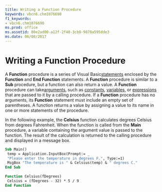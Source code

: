 ```yaml
---
title: Writing a Function Procedure
keywords: vbcn6.chm1076690
f1_keywords:
- vbcn6.chm1076690
ms.prod: office
ms.assetid: 80e2ad00-a12f-2f40-3cb8-9878a595dde3
ms.date: 06/08/2017
---
```



# Writing a Function Procedure

A  **Function** procedure is a series of Visual Basic[statements](../../Glossary/vbe-glossary.md) enclosed by the **Function** and **End Function** statements. A **Function** procedure is similar to a **Sub** procedure, but a function can also return a value. A **Function** procedure can take[arguments](../../Glossary/vbe-glossary.md), such as [constants](../../Glossary/vbe-glossary.md), [variables](../../Glossary/vbe-glossary.md), or [expressions](../../Glossary/vbe-glossary.md) that are passed to it by a calling procedure. If a **Function** procedure has no arguments, its **Function** statement must include an empty set of parentheses. A function returns a value by assigning a value to its name in one or more statements of the procedure.

In the following example, the  **Celsius** function calculates degrees Celsius from degrees Fahrenheit. When the function is called from the **Main** procedure, a variable containing the argument value is passed to the function. The result of the calculation is returned to the calling procedure and displayed in a message box.



```vb
Sub Main() 
 temp = Application.InputBox(Prompt:= _ 
 "Please enter the temperature in degrees F.", Type:=1) 
 MsgBox "The temperature is " & Celsius(temp) & " degrees C." 
End Sub 
 
Function Celsius(fDegrees) 
 Celsius = (fDegrees - 32) * 5 / 9 
End Function
```


